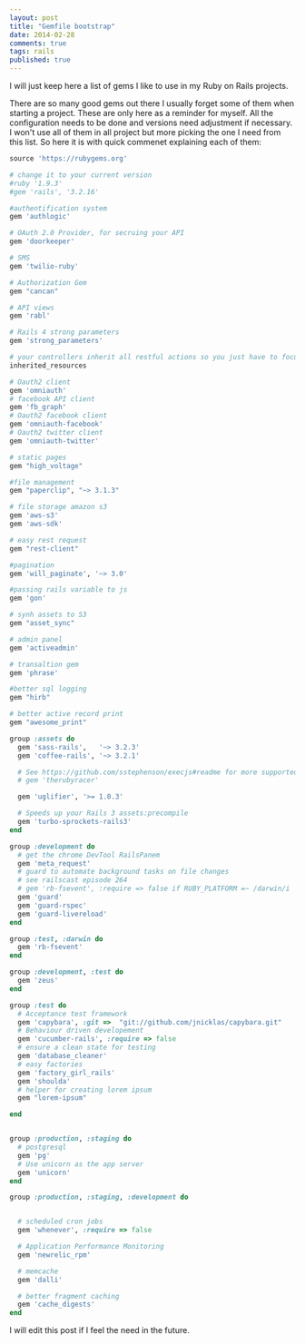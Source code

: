 ```yaml
---
layout: post
title: "Gemfile bootstrap"
date: 2014-02-28
comments: true
tags: rails
published: true
---
```



I will just keep here a list of gems I like to use in my Ruby on Rails projects.

There are so many good gems out there I usually forget some of them when starting a project. These are only here as a reminder for myself. All the configuration needs to be done and versions need adjustment if necessary.
I won't use all of them in all project but more picking the one I need from this list.
So here it is with quick commenet explaining each of them:

``` ruby
source 'https://rubygems.org'

# change it to your current version
#ruby '1.9.3'
#gem 'rails', '3.2.16'

#authentification system
gem 'authlogic'

# OAuth 2.0 Provider, for secruing your API
gem 'doorkeeper'

# SMS
gem 'twilio-ruby'

# Authorization Gem
gem "cancan"

# API views
gem 'rabl'

# Rails 4 strong parameters
gem 'strong_parameters'

# your controllers inherit all restful actions so you just have to focus on what is important.
inherited_resources

# Oauth2 client
gem 'omniauth'
# facebook API client
gem 'fb_graph'
# Oauth2 facebook client
gem 'omniauth-facebook'
# Oauth2 twitter client
gem 'omniauth-twitter'

# static pages
gem "high_voltage"

#file management
gem "paperclip", "~> 3.1.3"

# file storage amazon s3
gem 'aws-s3'
gem 'aws-sdk'

# easy rest request
gem "rest-client"

#pagination
gem 'will_paginate', '~> 3.0'

#passing rails variable to js
gem 'gon'

# synh assets to S3
gem "asset_sync"

# admin panel
gem 'activeadmin'

# transaltion gem
gem 'phrase'

#better sql logging
gem "hirb"

# better active record print
gem "awesome_print"

group :assets do
  gem 'sass-rails',   '~> 3.2.3'
  gem 'coffee-rails', '~> 3.2.1'

  # See https://github.com/sstephenson/execjs#readme for more supported runtimes
  # gem 'therubyracer'

  gem 'uglifier', '>= 1.0.3'

  # Speeds up your Rails 3 assets:precompile
  gem 'turbo-sprockets-rails3'
end

group :development do
  # get the chrome DevTool RailsPanem
  gem 'meta_request'
  # guard to automate background tasks on file changes
  # see railscast episode 264
  # gem 'rb-fsevent', :require => false if RUBY_PLATFORM =~ /darwin/i
  gem 'guard'
  gem 'guard-rspec'
  gem 'guard-livereload'
end

group :test, :darwin do
  gem 'rb-fsevent'
end

group :development, :test do
  gem 'zeus'
end

group :test do
  # Acceptance test framework
  gem 'capybara', :git =>  "git://github.com/jnicklas/capybara.git"
  # Behaviour driven developement
  gem 'cucumber-rails', :require => false
  # ensure a clean state for testing
  gem 'database_cleaner'
  # easy factories
  gem 'factory_girl_rails'
  gem 'shoulda'
  # helper for creating lorem ipsum
  gem "lorem-ipsum"

end


group :production, :staging do
  # postgresql
  gem 'pg'
  # Use unicorn as the app server
  gem 'unicorn'
end

group :production, :staging, :development do


  # scheduled cron jobs
  gem 'whenever', :require => false

  # Application Performance Monitoring
  gem 'newrelic_rpm'

  # memcache
  gem 'dalli'

  # better fragment caching
  gem 'cache_digests'
end

```

I will edit this post if I feel the need in the future.
